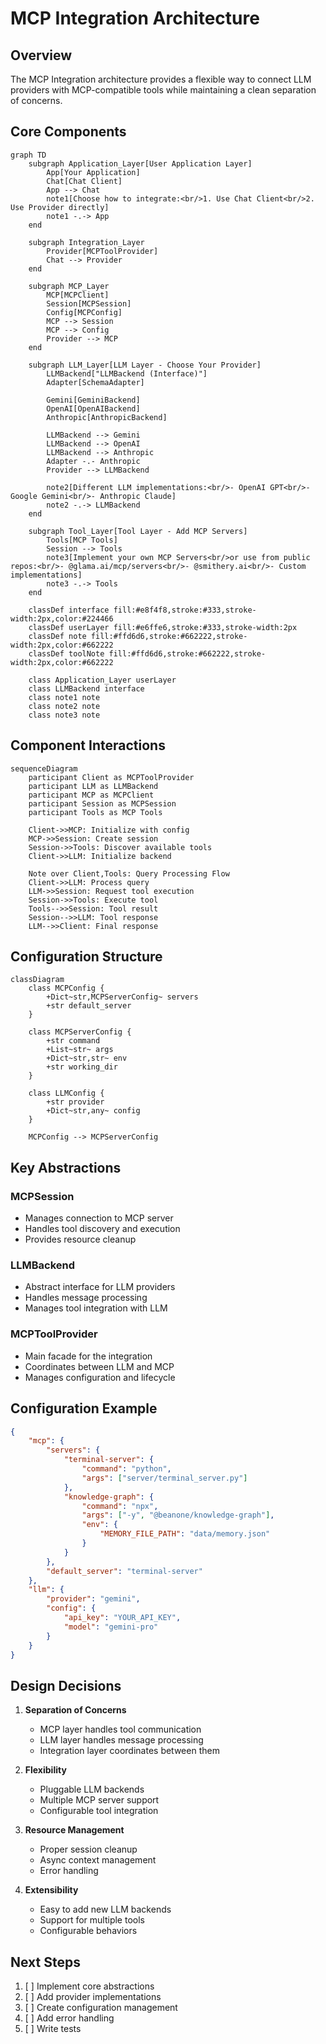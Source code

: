 # MCP Integration Architecture

## Overview

The MCP Integration architecture provides a flexible way to connect LLM providers with MCP-compatible tools while maintaining a clean separation of concerns.

## Core Components

```mermaid
graph TD
    subgraph Application_Layer[User Application Layer]
        App[Your Application]
        Chat[Chat Client]
        App --> Chat
        note1[Choose how to integrate:<br/>1. Use Chat Client<br/>2. Use Provider directly]
        note1 -.-> App
    end

    subgraph Integration_Layer
        Provider[MCPToolProvider]
        Chat --> Provider
    end

    subgraph MCP_Layer
        MCP[MCPClient]
        Session[MCPSession]
        Config[MCPConfig]
        MCP --> Session
        MCP --> Config
        Provider --> MCP
    end

    subgraph LLM_Layer[LLM Layer - Choose Your Provider]
        LLMBackend["LLMBackend (Interface)"]
        Adapter[SchemaAdapter]
        
        Gemini[GeminiBackend]
        OpenAI[OpenAIBackend]
        Anthropic[AnthropicBackend]
        
        LLMBackend --> Gemini
        LLMBackend --> OpenAI
        LLMBackend --> Anthropic
        Adapter -.- Anthropic
        Provider --> LLMBackend
        
        note2[Different LLM implementations:<br/>- OpenAI GPT<br/>- Google Gemini<br/>- Anthropic Claude]
        note2 -.-> LLMBackend
    end

    subgraph Tool_Layer[Tool Layer - Add MCP Servers]
        Tools[MCP Tools]
        Session --> Tools
        note3[Implement your own MCP Servers<br/>or use from public repos:<br/>- @glama.ai/mcp/servers<br/>- @smithery.ai<br/>- Custom implementations]
        note3 -.-> Tools
    end

    classDef interface fill:#e8f4f8,stroke:#333,stroke-width:2px,color:#224466
    classDef userLayer fill:#e6ffe6,stroke:#333,stroke-width:2px
    classDef note fill:#ffd6d6,stroke:#662222,stroke-width:2px,color:#662222
    classDef toolNote fill:#ffd6d6,stroke:#662222,stroke-width:2px,color:#662222

    class Application_Layer userLayer
    class LLMBackend interface
    class note1 note
    class note2 note
    class note3 note
```

## Component Interactions

```mermaid
sequenceDiagram
    participant Client as MCPToolProvider
    participant LLM as LLMBackend
    participant MCP as MCPClient
    participant Session as MCPSession
    participant Tools as MCP Tools

    Client->>MCP: Initialize with config
    MCP->>Session: Create session
    Session->>Tools: Discover available tools
    Client->>LLM: Initialize backend
    
    Note over Client,Tools: Query Processing Flow
    Client->>LLM: Process query
    LLM->>Session: Request tool execution
    Session->>Tools: Execute tool
    Tools-->>Session: Tool result
    Session-->>LLM: Tool response
    LLM-->>Client: Final response
```

## Configuration Structure

```mermaid
classDiagram
    class MCPConfig {
        +Dict~str,MCPServerConfig~ servers
        +str default_server
    }
    
    class MCPServerConfig {
        +str command
        +List~str~ args
        +Dict~str,str~ env
        +str working_dir
    }
    
    class LLMConfig {
        +str provider
        +Dict~str,any~ config
    }
    
    MCPConfig --> MCPServerConfig
```

## Key Abstractions

### MCPSession
- Manages connection to MCP server
- Handles tool discovery and execution
- Provides resource cleanup

### LLMBackend
- Abstract interface for LLM providers
- Handles message processing
- Manages tool integration with LLM

### MCPToolProvider
- Main facade for the integration
- Coordinates between LLM and MCP
- Manages configuration and lifecycle

## Configuration Example

```json
{
    "mcp": {
        "servers": {
            "terminal-server": {
                "command": "python",
                "args": ["server/terminal_server.py"]
            },
            "knowledge-graph": {
                "command": "npx",
                "args": ["-y", "@beanone/knowledge-graph"],
                "env": {
                    "MEMORY_FILE_PATH": "data/memory.json"
                }
            }
        },
        "default_server": "terminal-server"
    },
    "llm": {
        "provider": "gemini",
        "config": {
            "api_key": "YOUR_API_KEY",
            "model": "gemini-pro"
        }
    }
}
```

## Design Decisions

1. **Separation of Concerns**
   - MCP layer handles tool communication
   - LLM layer handles message processing
   - Integration layer coordinates between them

2. **Flexibility**
   - Pluggable LLM backends
   - Multiple MCP server support
   - Configurable tool integration

3. **Resource Management**
   - Proper session cleanup
   - Async context management
   - Error handling

4. **Extensibility**
   - Easy to add new LLM backends
   - Support for multiple tools
   - Configurable behaviors

## Next Steps

1. [ ] Implement core abstractions
2. [ ] Add provider implementations
3. [ ] Create configuration management
4. [ ] Add error handling
5. [ ] Write tests 